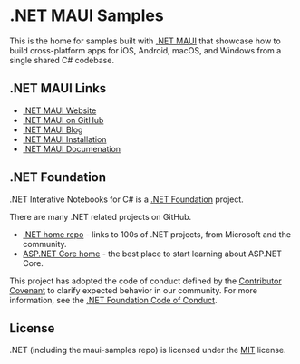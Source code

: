 # .NET MAUI Samples

This is the home for samples built with [.NET MAUI](https://dot.net/maui) that showcase how to build cross-platform apps for iOS, Android, macOS, and Windows from a single shared C# codebase.

## .NET MAUI Links
* [.NET MAUI Website](https://dot.net/maui)
* [.NET MAUI on GitHub](https://www.github.com/dotnet/maui)
* [.NET MAUI Blog](https://devblogs.microsoft.com/dotnet/category/maui/)
* [.NET MAUI Installation](https://docs.microsoft.com/dotnet/maui/get-started/first-app?pivots=windows)
* [.NET MAUI Documenation](https://docs.microsoft.com/dotnet/maui)


## .NET Foundation

.NET Interative Notebooks for C# is a [.NET Foundation](https://www.dotnetfoundation.org/projects) project.

There are many .NET related projects on GitHub.

- [.NET home repo](https://github.com/Microsoft/dotnet) - links to 100s of .NET projects, from Microsoft and the community.
- [ASP.NET Core home](https://docs.microsoft.com/aspnet/core/) - the best place to start learning about ASP.NET Core.

This project has adopted the code of conduct defined by the [Contributor Covenant](http://contributor-covenant.org/) to clarify expected behavior in our community. For more information, see the [.NET Foundation Code of Conduct](http://www.dotnetfoundation.org/code-of-conduct).

## License

.NET (including the maui-samples repo) is licensed under the [MIT](LICENSE) license.

